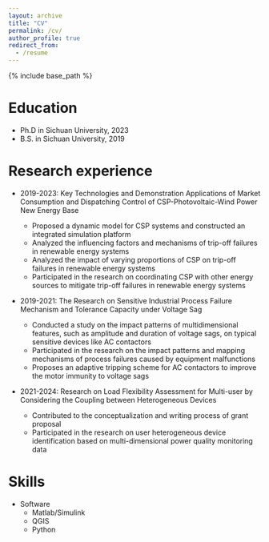 ```yaml
---
layout: archive
title: "CV"
permalink: /cv/
author_profile: true
redirect_from:
  - /resume
---
```


{% include base_path %}

Education
======
* Ph.D in Sichuan University, 2023
* B.S. in Sichuan University, 2019

Research experience
======
* 2019-2023: Key Technologies and Demonstration Applications of Market Consumption and Dispatching Control of CSP-Photovoltaic-Wind Power New Energy Base
  * Proposed a dynamic model for CSP systems and constructed an integrated simulation platform
  * Analyzed the influencing factors and mechanisms of trip-off failures in renewable energy systems
  * Analyzed the impact of varying proportions of CSP on trip-off failures in renewable energy systems
  * Participated in the research on coordinating CSP with other energy sources to mitigate trip-off failures in renewable energy systems


* 2019-2021: The Research on Sensitive Industrial Process Failure Mechanism and Tolerance Capacity under Voltage Sag
  * Conducted a study on the impact patterns of multidimensional features, such as amplitude and duration of voltage sags, on typical sensitive devices like AC contactors
  * Participated in the research on the impact patterns and mapping mechanisms of process failures caused by equipment malfunctions
  * Proposes an adaptive tripping scheme for AC contactors to improve the motor immunity to voltage sags


* 2021-2024: Research on Load Flexibility Assessment for Multi-user by Considering the Coupling between Heterogeneous Devices
  * Contributed to the conceptualization and writing process of grant proposal
  * Participated in the research on user heterogeneous device identification based on multi-dimensional power quality monitoring data

  
Skills
======
* Software
  * Matlab/Simulink 
  * QGIS
  * Python

<!--
Publications
======
  <ul>{% for post in site.publications reversed %}
    {% include archive-single-cv.html %}
  {% endfor %}</ul>
  
Talks
======
  <ul>{% for post in site.talks reversed %}
    {% include archive-single-talk-cv.html  %}
  {% endfor %}</ul>
  
Teaching
======
  <ul>{% for post in site.teaching reversed %}
    {% include archive-single-cv.html %}
  {% endfor %}</ul>
  
Service and leadership
======
* Currently signed in to 43 different slack teams
--!>
